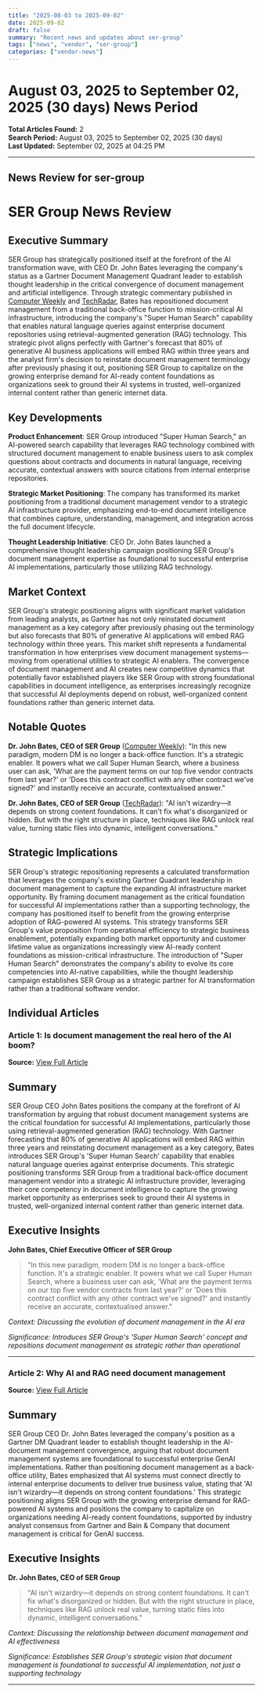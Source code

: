 ```yaml
---
title: "2025-08-03 to 2025-09-02"
date: 2025-09-02
draft: false
summary: "Recent news and updates about ser-group"
tags: ["news", "vendor", "ser-group"]
categories: ["vendor-news"]
---
```


# August 03, 2025 to September 02, 2025 (30 days) News Period 

**Total Articles Found:** 2  
**Search Period:** August 03, 2025 to September 02, 2025 (30 days)  
**Last Updated:** September 02, 2025 at 04:25 PM

---

## News Review for ser-group

# SER Group News Review

## Executive Summary

SER Group has strategically positioned itself at the forefront of the AI transformation wave, with CEO Dr. John Bates leveraging the company's status as a Gartner Document Management Quadrant leader to establish thought leadership in the critical convergence of document management and artificial intelligence. Through strategic commentary published in [Computer Weekly](https://www.computerweekly.com/blog/Data-Matters/Is-document-management-the-real-hero-of-the-AI-boom) and [TechRadar](https://www.techradar.com/pro/why-ai-and-rag-need-document-management), Bates has repositioned document management from a traditional back-office function to mission-critical AI infrastructure, introducing the company's "Super Human Search" capability that enables natural language queries against enterprise document repositories using retrieval-augmented generation (RAG) technology. This strategic pivot aligns perfectly with Gartner's forecast that 80% of generative AI business applications will embed RAG within three years and the analyst firm's decision to reinstate document management terminology after previously phasing it out, positioning SER Group to capitalize on the growing enterprise demand for AI-ready content foundations as organizations seek to ground their AI systems in trusted, well-organized internal content rather than generic internet data.

## Key Developments

**Product Enhancement**: SER Group introduced "Super Human Search," an AI-powered search capability that leverages RAG technology combined with structured document management to enable business users to ask complex questions about contracts and documents in natural language, receiving accurate, contextual answers with source citations from internal enterprise repositories.

**Strategic Market Positioning**: The company has transformed its market positioning from a traditional document management vendor to a strategic AI infrastructure provider, emphasizing end-to-end document intelligence that combines capture, understanding, management, and integration across the full document lifecycle.

**Thought Leadership Initiative**: CEO Dr. John Bates launched a comprehensive thought leadership campaign positioning SER Group's document management expertise as foundational to successful enterprise AI implementations, particularly those utilizing RAG technology.

## Market Context

SER Group's strategic positioning aligns with significant market validation from leading analysts, as Gartner has not only reinstated document management as a key category after previously phasing out the terminology but also forecasts that 80% of generative AI applications will embed RAG technology within three years. This market shift represents a fundamental transformation in how enterprises view document management systems—moving from operational utilities to strategic AI enablers. The convergence of document management and AI creates new competitive dynamics that potentially favor established players like SER Group with strong foundational capabilities in document intelligence, as enterprises increasingly recognize that successful AI deployments depend on robust, well-organized content foundations rather than generic internet data.

## Notable Quotes

**Dr. John Bates, CEO of SER Group** ([Computer Weekly](https://www.computerweekly.com/blog/Data-Matters/Is-document-management-the-real-hero-of-the-AI-boom)): "In this new paradigm, modern DM is no longer a back-office function. It's a strategic enabler. It powers what we call Super Human Search, where a business user can ask, 'What are the payment terms on our top five vendor contracts from last year?' or 'Does this contract conflict with any other contract we've signed?' and instantly receive an accurate, contextualised answer."

**Dr. John Bates, CEO of SER Group** ([TechRadar](https://www.techradar.com/pro/why-ai-and-rag-need-document-management)): "AI isn't wizardry—it depends on strong content foundations. It can't fix what's disorganized or hidden. But with the right structure in place, techniques like RAG unlock real value, turning static files into dynamic, intelligent conversations."

## Strategic Implications

SER Group's strategic repositioning represents a calculated transformation that leverages the company's existing Gartner Quadrant leadership in document management to capture the expanding AI infrastructure market opportunity. By framing document management as the critical foundation for successful AI implementations rather than a supporting technology, the company has positioned itself to benefit from the growing enterprise adoption of RAG-powered AI systems. This strategy transforms SER Group's value proposition from operational efficiency to strategic business enablement, potentially expanding both market opportunity and customer lifetime value as organizations increasingly view AI-ready content foundations as mission-critical infrastructure. The introduction of "Super Human Search" demonstrates the company's ability to evolve its core competencies into AI-native capabilities, while the thought leadership campaign establishes SER Group as a strategic partner for AI transformation rather than a traditional software vendor.

## Individual Articles

### Article 1: Is document management the real hero of the AI boom?

**Source:** [View Full Article](https://www.computerweekly.com/blog/Data-Matters/Is-document-management-the-real-hero-of-the-AI-boom)

## Summary

SER Group CEO John Bates positions the company at the forefront of AI transformation by arguing that robust document management systems are the critical foundation for successful AI implementations, particularly those using retrieval-augmented generation (RAG) technology. With Gartner forecasting that 80% of generative AI applications will embed RAG within three years and reinstating document management as a key category, Bates introduces SER Group's 'Super Human Search' capability that enables natural language queries against enterprise documents. This strategic positioning transforms SER Group from a traditional back-office document management vendor into a strategic AI infrastructure provider, leveraging their core competency in document intelligence to capture the growing market opportunity as enterprises seek to ground their AI systems in trusted, well-organized internal content rather than generic internet data.

## Executive Insights

**John Bates, Chief Executive Officer of SER Group**

> "In this new paradigm, modern DM is no longer a back-office function. It's a strategic enabler. It powers what we call Super Human Search, where a business user can ask, 'What are the payment terms on our top five vendor contracts from last year?' or 'Does this contract conflict with any other contract we've signed?' and instantly receive an accurate, contextualised answer."

*Context: Discussing the evolution of document management in the AI era*

*Significance: Introduces SER Group's 'Super Human Search' concept and repositions document management as strategic rather than operational*



---

### Article 2: Why AI and RAG need document management

**Source:** [View Full Article](https://www.techradar.com/pro/why-ai-and-rag-need-document-management)

## Summary

SER Group CEO Dr. John Bates leveraged the company's position as a Gartner DM Quadrant leader to establish thought leadership in the AI-document management convergence, arguing that robust document management systems are foundational to successful enterprise GenAI implementations. Rather than positioning document management as a back-office utility, Bates emphasized that AI systems must connect directly to internal enterprise documents to deliver true business value, stating that 'AI isn't wizardry—it depends on strong content foundations.' This strategic positioning aligns SER Group with the growing enterprise demand for RAG-powered AI systems and positions the company to capitalize on organizations needing AI-ready content foundations, supported by industry analyst consensus from Gartner and Bain & Company that document management is critical for GenAI success.

## Executive Insights

**Dr. John Bates, CEO of SER Group**

> "AI isn't wizardry—it depends on strong content foundations. It can't fix what's disorganized or hidden. But with the right structure in place, techniques like RAG unlock real value, turning static files into dynamic, intelligent conversations."

*Context: Discussing the relationship between document management and AI effectiveness*

*Significance: Establishes SER Group's strategic vision that document management is foundational to successful AI implementation, not just a supporting technology*





---


